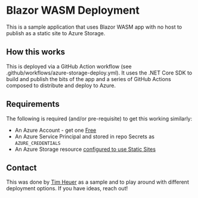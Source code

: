 # Blazor WASM Deployment
This is a sample application that uses Blazor WASM app with no host to publish as a static site to Azure Storage.

## How this works
This is deployed via a GitHub Action workflow (see .github/workflows/azure-storage-deploy.yml).  It uses the .NET Core SDK to build and publish the bits of the app and a series of GitHub Actions composed to distribute and deploy to Azure.

## Requirements
The following is required (and/or pre-requisite) to get this working similarly:

- An Azure Account - get one [Free](https://azure.com/free)
- An Azure Service Principal and stored in repo Secrets as ```AZURE_CREDENTIALS```
- An Azure Storage resource [configured to use Static Sites](https://docs.microsoft.com/en-us/azure/storage/blobs/storage-blob-static-website)

## Contact
This was done by [Tim Heuer](https://twitter.com/timheuer) as a sample and to play around with different deployment options.  If you have ideas, reach out!